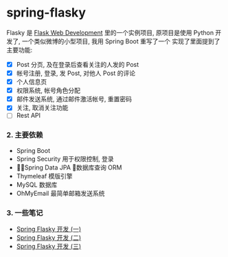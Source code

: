 # spring-flasky

Flasky 是 [Flask Web Development](https://book.douban.com/subject/26274202/) 里的一个实例项目, 原项目是使用 Python 开发了, 一个类似微博的小型项目, 我用 Spring Boot 重写了一个
实现了里面提到了主要功能:

- [x] Post 分页, 及在登录后查看关注的人发的 Post
- [x] 帐号注册, 登录, 发 Post, 对他人 Post 的评论
- [x] 个人信息页
- [x] 权限系统, 帐号角色分配
- [x] 邮件发送系统, 通过邮件激活帐号, 重置密码
- [x] 关注, 取消关注功能
- [ ] Rest API

### 2. 主要依赖

- Spring Boot
- Spring Security 用于权限控制, 登录
- Spring Data JPA 数据库查询 ORM
- Thymeleaf 模版引擎
- MySQL 数据库
- OhMyEmail 最简单邮箱发送系统

### 3. 一些笔记

- [Spring Flasky 开发 (一)](https://ivicel.info/2019/05/spring-flasky-kai-fa-yi.html)
- [Spring Flasky 开发 (二)](https://ivicel.info/2019/05/spring-flasky-kai-fa-er.html)
- [Spring Flasky 开发 (三)](https://ivicel.info/2019/05/spring-flasky-kai-fa-san.html)
